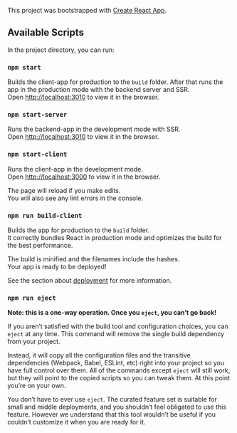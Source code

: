 This project was bootstrapped with [Create React App](https://github.com/facebook/create-react-app).

## Available Scripts

In the project directory, you can run:

### `npm start`

Builds the client-app for production to the `build` folder.
After that runs the app in the production mode with the backend server and SSR.<br />
Open [http://localhost:3010](http://localhost:3010) to view it in the browser.

### `npm start-server`

Runs the backend-app in the development mode with SSR.<br />
Open [http://localhost:3010](http://localhost:3010) to view it in the browser.

### `npm start-client`

Runs the client-app in the development mode.<br />
Open [http://localhost:3000](http://localhost:3000) to view it in the browser.

The page will reload if you make edits.<br />
You will also see any lint errors in the console.

### `npm run build-client`

Builds the app for production to the `build` folder.<br />
It correctly bundles React in production mode and optimizes the build for the best performance.

The build is minified and the filenames include the hashes.<br />
Your app is ready to be deployed!

See the section about [deployment](https://facebook.github.io/create-react-app/docs/deployment) for more information.

### `npm run eject`

**Note: this is a one-way operation. Once you `eject`, you can’t go back!**

If you aren’t satisfied with the build tool and configuration choices, you can `eject` at any time. This command will remove the single build dependency from your project.

Instead, it will copy all the configuration files and the transitive dependencies (Webpack, Babel, ESLint, etc) right into your project so you have full control over them. All of the commands except `eject` will still work, but they will point to the copied scripts so you can tweak them. At this point you’re on your own.

You don’t have to ever use `eject`. The curated feature set is suitable for small and middle deployments, and you shouldn’t feel obligated to use this feature. However we understand that this tool wouldn’t be useful if you couldn’t customize it when you are ready for it.
